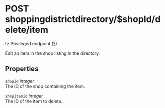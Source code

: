 # <span class="badge badge-light">POST</span> <span class="badge badge-light">shoppingdistrictdirectory/$shopId/delete/item</span>

!> Privileged endpoint ([?](privileged.md))

Edit an item in the shop listing in the directory.

## Properties

`shopId` *integer*  
The ID of the shop containing the item.

`shopItemId` *integer*  
The ID of the item to delete.



